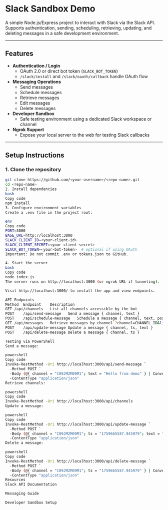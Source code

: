 # Slack Sandbox Demo

A simple Node.js/Express project to interact with Slack via the Slack API.  
Supports authentication, sending, scheduling, retrieving, updating, and deleting messages in a safe development environment.

---

## **Features**

- **Authentication / Login**
  - OAuth 2.0 or direct bot token (`SLACK_BOT_TOKEN`)
  - `/slack/install` and `/slack/oauth/callback` handle OAuth flow
- **Messaging Operations**
  - Send messages
  - Schedule messages
  - Retrieve messages
  - Edit messages
  - Delete messages
- **Developer Sandbox**
  - Safe testing environment using a dedicated Slack workspace or channel
- **Ngrok Support**
  - Expose your local server to the web for testing Slack callbacks

---

## **Setup Instructions**

### 1. Clone the repository
```bash
git clone https://github.com/<your-username>/<repo-name>.git
cd <repo-name>
2. Install dependencies
bash
Copy code
npm install
3. Configure environment variables
Create a .env file in the project root:

env
Copy code
PORT=3000
BASE_URL=http://localhost:3000
SLACK_CLIENT_ID=<your-client-id>
SLACK_CLIENT_SECRET=<your-client-secret>
SLACK_BOT_TOKEN=<your-bot-token>  # optional if using OAuth
Important: Do not commit .env or tokens.json to GitHub.

4. Start the server
bash
Copy code
node index.js
The server runs on http://localhost:3000 (or ngrok URL if tunneling).

Visit http://localhost:3000/ to install the app and view endpoints.

API Endpoints
Method	Endpoint	Description
GET	/api/channels	List all channels accessible by the bot
POST	/api/send-message	Send a message { channel, text }
POST	/api/schedule-message	Schedule a message { channel, text, post_at }
GET	/api/messages	Retrieve messages by channel ?channel=CHANNEL_ID&limit=10
POST	/api/update-message	Update a message { channel, ts, text }
POST	/api/delete-message	Delete a message { channel, ts }

Testing via PowerShell
Send a message:

powershell
Copy code
Invoke-RestMethod -Uri http://localhost:3000/api/send-message `
  -Method POST `
  -Body (@{ channel = "C09JM2M09M1"; text = "Hello from demo" } | ConvertTo-Json) `
  -ContentType "application/json"
Retrieve channels:

powershell
Copy code
Invoke-RestMethod -Uri http://localhost:3000/api/channels
Update a message:

powershell
Copy code
Invoke-RestMethod -Uri http://localhost:3000/api/update-message `
  -Method POST `
  -Body (@{ channel = "C09JM2M09M1"; ts = "1759665587.945979"; text = "Updated text" } | ConvertTo-Json) `
  -ContentType "application/json"
Delete a message:

powershell
Copy code
Invoke-RestMethod -Uri http://localhost:3000/api/delete-message `
  -Method POST `
  -Body (@{ channel = "C09JM2M09M1"; ts = "1759665587.945979" } | ConvertTo-Json) `
  -ContentType "application/json"
Resources
Slack API Documentation

Messaging Guide

Developer Sandbox Setup




